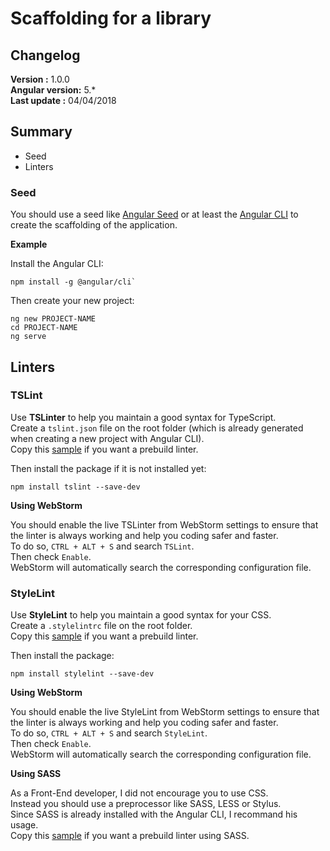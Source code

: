 # Scaffolding for a library

## Changelog

**Version        :** 1.0.0  
**Angular version:** 5.*  
**Last update    :** 04/04/2018

## Summary

- Seed
- Linters

### Seed

You should use a seed like [Angular Seed](https://github.com/angular/angular-seed) or at least the [Angular CLI](https://github.com/angular/angular-cli) to create the scaffolding of the application.  

**Example**

Install the Angular CLI:

```
npm install -g @angular/cli`
```

Then create your new project:

```
ng new PROJECT-NAME
cd PROJECT-NAME
ng serve
```

## Linters

### TSLint

Use **TSLinter** to help you maintain a good syntax for TypeScript.  
Create a `tslint.json` file on the root folder (which is already generated when creating a new project with Angular CLI).  
Copy this [sample](tslint.json) if you want a prebuild linter.

Then install the package if it is not installed yet:

```
npm install tslint --save-dev
```

**Using WebStorm**

You should enable the live TSLinter from WebStorm settings to ensure that the linter is always working and help you coding safer and faster.  
To do so, `CTRL + ALT + S` and search `TSLint`.  
Then check `Enable`.  
WebStorm will automatically search the corresponding configuration file.

### StyleLint

Use **StyleLint** to help you maintain a good syntax for your CSS.  
Create a `.stylelintrc` file on the root folder.  
Copy this [sample](.stylelintrc) if you want a prebuild linter.

Then install the package:

```
npm install stylelint --save-dev
```

**Using WebStorm**

You should enable the live StyleLint from WebStorm settings to ensure that the linter is always working and help you coding safer and faster.  
To do so, `CTRL + ALT + S` and search `StyleLint`.  
Then check `Enable`.  
WebStorm will automatically search the corresponding configuration file.

**Using SASS**

As a Front-End developer, I did not encourage you to use CSS.  
Instead you should use a preprocessor like SASS, LESS or Stylus.  
Since SASS is already installed with the Angular CLI, I recommand his usage.  
Copy this [sample](.stylelintrc-sass) if you want a prebuild linter using SASS.
